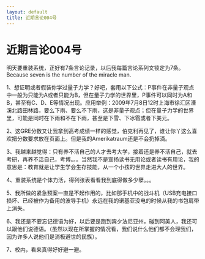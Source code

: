 ```yaml
---
layout: default
title: 近期言论004号
---
```

# 近期言论004号
明天要重装系统，正好有7条言论记录，以后我每篇言论系列文锁定为7条。<br/>
Because seven is the number of the miracle man.

1、想证明或者假装你学过量子力学？好吧，套用以下公式：P事件在非量子观点中一般为只能为A或者只能为B，但在量子力学的世界里，P事件可以同时为A和B，甚至有C、D、E等情况出现。应用举例：2009年7月8日12时上海市徐汇区漕溪北路田林路，要么下雨、要么不下雨，这是非量子观点；但在量子力学的世界里，可能是同时在下雨和不在下雨，甚至是下雪、下冰雹或者下美元。

2、这GRE分数又让我拿到高考成绩一样的感觉，伯克利再见了，谁让你丫这么喜欢把分数要求放在页面上。但是我的Amerikatraum还是不会扔掉滴。

3、我越来越觉得：只有养不活自己的人才去考大学，接着还是养不活自己，就去考研，再养不活自己，考博。。。当然我不是宣扬读书无用论或者读书有用论，我的意思是：教育就是让学生学会生存技能，从一个小孩的世界走进大人的世界。

4、重装系统是个体力活，得列张表看看我到底得做多少孽。。。

5、我所做的紧急预案一直是不起作用的，比如那手机中的战斗机（USB充电接口损坏、已经被作为备用的波导手机）永远在我的诺基亚没电的时候从我的书包肩带上消失。

6、我还是不要忘记德语为好，以后要是跑到宾夕法尼亚州，碰到阿美人，我还可以跟他们说德语。（虽然以现在所掌握的情况看，我们说什么他们都不会理我们，因为许多人说他们是消极避世的民族）。

7、校内，看来真得好好避一避。
